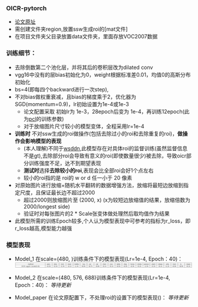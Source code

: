 ### OICR-pytorch

* [论文原址](http://xxx.itp.ac.cn/abs/1704.00138)
* 需创建文件夹region,放置ssw生成roi的[mat文件]
* 在项目文件夹父目录放置data文件夹，里面存放VOC2007数据

### 训练细节：
* 去除倒数第二个池化层，并将其后的卷积层改为dilated conv
* vgg16中没有的层bias初始化为0，weight根据标准差0.01，均值0的高斯分布初始化
* bs=4(即每四个backward进行一次step), 
* 不对bias做权重衰减，且bias的梯度乘于2，优化器为SGD(momentum=0.9)，lr初始设置为1e-4或1e-3
    * 论文配置采取 初始lr为 1e-3，28epoch后变为 1e-4，再训练12epoch(此为[pcl](https://github.com/ppengtang/pcl.pytorch)的训练参数)
    * 对于放缩图片尺寸较小的模型变体，全程采用lr=1e-4
* **训练时** 不对ssw生成的roi做操作(包括去除过小的roi和去除重复的roi)，**做操作会影响模型的表现**
    * (本人理解)不同于[wsddn](http://xxx.itp.ac.cn/abs/1511.02853),此模型存在对具体roi的监督训练(虽然监督信息不是gt),去除部分roi会导致有意义的roi(即使数量很少)被去除，导致oicr部分训练强度不足，达不到期望表现
    * **测试时**选择**去除较小的roi**,表现会比全部roi会好1个点左右
    * 较小的roi指的是 roi的 w or d 任一小于 20 像素
* 对原始图片进行放缩+随机水平翻转的数据增强方法，放缩将最短边放缩到指定尺度，且保证最长边不超过2000
    * 超过2000则放缩图片至 (2000, x) (x为较短边放缩值的结果，放缩倍数为 2000/longest side)
    * 验证时对每张图片的2 * Scale张变体做处理然后取均值作为结果
* 此模型所需的训练Epoch较多,个人认为模型表现中可参考的指标为r_loss，即r_loss越高,模型能力越强

### 模型表现
* Model_1 在scale=(480, )训练条件下的模型表现(Lr=1e-4, Epoch：40)：
![model1.png](./img/model1.png)

* Model_2 在scale=(480, 576, 688)训练条件下的模型表现(Lr=1e-4, Epoch：40)：
*等待更新*

* Model_paper 在论文原配置下，不处理roi的设置下的模型表现()：
*等待更新*